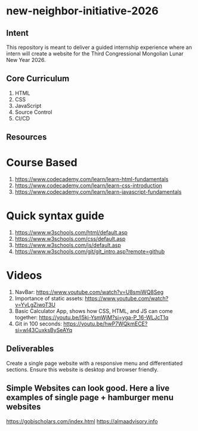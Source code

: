 # new-neighbor-initiative-2026
## Intent
This repository is meant to deliver a guided internship experience where an intern will create a website for the Third Congressional Mongolian Lunar New Year 2026.

## Core Curriculum
1. HTML
2. CSS
3. JavaScript
4. Source Control
5. CI/CD 

## Resources
# Course Based
1. https://www.codecademy.com/learn/learn-html-fundamentals
2. https://www.codecademy.com/learn/learn-css-introduction
3. https://www.codecademy.com/learn/learn-javascript-fundamentals

# Quick syntax guide
1. https://www.w3schools.com/html/default.asp
2. https://www.w3schools.com/css/default.asp
3. https://www.w3schools.com/js/default.asp
4. https://www.w3schools.com/git/git_intro.asp?remote=github

# Videos
1. NavBar: https://www.youtube.com/watch?v=U8smiWQ8Seg
2. Importance of static assets: https://www.youtube.com/watch?v=YvLgZiwoT3U
3. Basic Calculator App, shows how CSS, HTML, and JS can come together: https://youtu.be/I5kj-YsmWjM?si=yga-P_16-WLJcT1q
4. Git in 100 seconds: https://youtu.be/hwP7WQkmECE?si=wl43CuxksBySeAYq

## Deliverables
Create a single page website with a responsive menu and differentiated sections. Ensure this website is desktop and browser friendly.

## Simple Websites can look good. Here a live examples of single page + hamburger menu websites
https://gobischolars.com/index.html
https://almaadvisory.info
